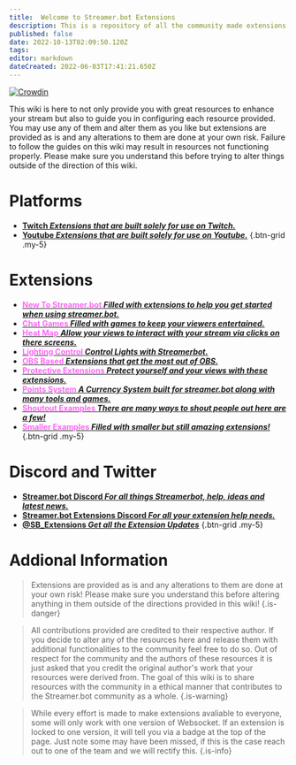 ```yaml
---
title:  Welcome to Streamer.bot Extensions
description: This is a repository of all the community made extensions for Streamer.bot. You may use any of these extensions to further enhance your stream.
published: false
date: 2022-10-13T02:09:50.120Z
tags: 
editor: markdown
dateCreated: 2022-06-03T17:41:21.650Z
---
```


[![Crowdin](https://badges.crowdin.net/streamer-bot-extensions-wiki/localized.svg)](https://translate.botextensions.dev/project/streamer-bot-extensions-wiki)


This wiki is here to not only provide you with great resources to enhance your stream but also to guide you in configuring each resource provided. You may use any of them and alter them as you like but extensions are provided as is and any alterations to them are done at your own risk. Failure to follow the guides on this wiki may result in resources not functioning properly. Please make sure you understand this before trying to alter things outside of the direction of this wiki.
# Platforms

- [<i class="mdi mdi-twitch text--twitch"></i> **Twitch *Extensions that are built solely for use on Twitch.***](/en/extensions/twitch)
- [<i class="mdi mdi-youtube text--youtube" ></i> **Youtube *Extensions that are built solely for use on Youtube.***](/en/extensions/youtube/youtube)
{.btn-grid .my-5}

# Extensions


- [ <i class="mdi mdi-new-box" style="color:#FF66F7"></i> **<span style="color:#FF66F7">New To Streamer.bot</span> *Filled with extensions to help you get started when using streamer.bot.*** ](/en/extensions/new-to-sb)
- [<i class="mdi mdi-dice-6" style="color:#FF66F7"></i> **<span style="color:#FF66F7">Chat Games</span> *Filled with games to keep your viewers entertained.***](/en/extensions/chat-games)
- [<i class="mdi mdi-cursor-default-click" style="color:#FF66F7"></i> **<span style="color:#FF66F7">Heat Map</span> *Allow your views to interact with your stream via clicks on there screens.***](/en/extensions/heat-map/heat-map)
- [<i class="mdi mdi-lightbulb-on" style="color:#FF66F7"></i> **<span style="color:#FF66F7">Lighting Control</span> *Control Lights with Streamerbot.***](/en/extensions/lighting-control/lighting-control-links)
- [<i class="mdi mdi-antenna" style="color:#FF66F7"></i> **<span style="color:#FF66F7">OBS Based</span> *Extensions that get the most out of OBS.***](//en/extensions/obs-based-extensions)
- [<i class="mdi mdi-shield-half-full" style="color:#FF66F7"></i> **<span style="color:#FF66F7">Protective Extensions</span> *Protect yourself and your views with these extensions.***](/en/extensions/protective-extensions)
- [<i class="fas fa-coins" style="color:#FF66F7"></i> **<span style="color:#FF66F7">Points System</span> *A Currency System built for streamer.bot along with many tools and games.***](/en/extensions/points-system)
- [<i class="mdi mdi-bullhorn" style="color:#FF66F7"></i> **<span style="color:#FF66F7">Shoutout Examples</span> *There are many ways to shout people out here are a few!***](/en/extensions/shoutouts/shoutout-examples)
- [<i class="fas fa-heart" style="color:#FF66F7"></i> **<span style="color:#FF66F7">Smaller Examples</span> *Filled with smaller but still amazing extensions!***](/en/extensions/smaller-extensions)
{.btn-grid .my-5}



 
# Discord and Twitter
- [<i class="mdi mdi-discord text--discord"></i>**Streamer.bot Discord *For all things Streamerbot, help, ideas and latest news.***](https://discord.gg/6jBaYeatnZ)
- [<i class="mdi mdi-discord text--discord"></i>**Streamer.bot Extensions Discord *For all your extension help needs.***](https://discord.gg/a9ttKtkUZ7)
- [<i class="mdi mdi-twitter" style="color:skyblue"></i> **@SB_Extensions *Get all the Extension Updates***](https://twitter.com/SB_Extensions)
{.btn-grid .my-5}

# Addional Information

>Extensions are provided as is and any alterations to them are done at your own risk!
Please make sure you understand this before altering anything in them outside of the directions provided in this wiki!
{.is-danger}

>All contributions provided are credited to their respective author.
If you decide to alter any of the resources here and release them with additional functionalities to the community feel free to do so.
Out of respect for the community and the authors of these resources it is just asked that you credit the original author's work that your resources were derived from.
The goal of this wiki is to share resources with the community in a ethical manner that contributes to the Streamer.bot community as a whole.
{.is-warning}

> While every effort is made to make extensions avaliable to everyone, some will only work with one version of Websocket. If an extension is locked to one version, it will tell you via a badge at the top of the page. Just note some may have been missed, if this is the case reach out to one of the team and we will rectify this. {.is-info}

